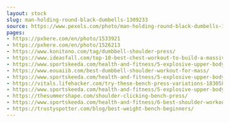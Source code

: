```yaml
---
layout: stock
slug: man-holding-round-black-dumbells-1309233
source: https://www.pexels.com/photo/man-holding-round-black-dumbells-1309233/
pages:
- https://pxhere.com/en/photo/1533921
- https://pxhere.com/en/photo/1526213
- https://www.konitono.com/tag/dumbbell-shoulder-press/
- https://www.ideasfall.com/top-10-best-chest-workout-to-build-a-massive-chest/
- https://www.sportskeeda.com/health-and-fitness/5-explosive-upper-body-workout-with-dumbbells-arms-back-and-chest-sstl/3
- https://www.eouaiib.com/best-dumbbell-shoulder-workout-for-mass/
- https://www.sportskeeda.com/health-and-fitness/5-explosive-upper-body-workout-with-dumbbells-arms-back-and-chest-sstl
- https://vitals.lifehacker.com/try-these-bench-press-variations-1830588845
- https://www.sportskeeda.com/health-and-fitness/5-explosive-upper-body-workout-with-dumbbells-arms-back-and-chest-sstl/4
- https://thesummershape.com/shoulder-clicking-bench-press/
- https://www.sportskeeda.com/health-and-fitness/6-best-shoulder-workouts-for-mass-foolproof-guide-sstl
- https://trustyspotter.com/blog/best-weight-bench-beginners/
---
```

